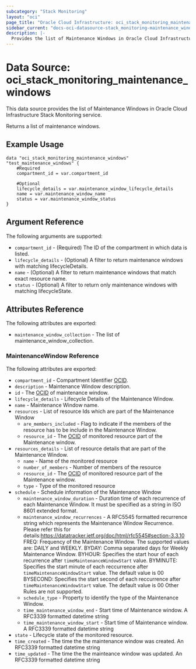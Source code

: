 ```yaml
---
subcategory: "Stack Monitoring"
layout: "oci"
page_title: "Oracle Cloud Infrastructure: oci_stack_monitoring_maintenance_windows"
sidebar_current: "docs-oci-datasource-stack_monitoring-maintenance_windows"
description: |-
  Provides the list of Maintenance Windows in Oracle Cloud Infrastructure Stack Monitoring service
---
```


# Data Source: oci_stack_monitoring_maintenance_windows
This data source provides the list of Maintenance Windows in Oracle Cloud Infrastructure Stack Monitoring service.

Returns a list of maintenance windows.

## Example Usage

```hcl
data "oci_stack_monitoring_maintenance_windows" "test_maintenance_windows" {
	#Required
	compartment_id = var.compartment_id

	#Optional
	lifecycle_details = var.maintenance_window_lifecycle_details
	name = var.maintenance_window_name
	status = var.maintenance_window_status
}
```

## Argument Reference

The following arguments are supported:

* `compartment_id` - (Required) The ID of the compartment in which data is listed.
* `lifecycle_details` - (Optional) A filter to return maintenance windows with matching lifecycleDetails.
* `name` - (Optional) A filter to return maintenance windows that match exact resource name.
* `status` - (Optional) A filter to return only maintenance windows with matching lifecycleState.


## Attributes Reference

The following attributes are exported:

* `maintenance_window_collection` - The list of maintenance_window_collection.

### MaintenanceWindow Reference

The following attributes are exported:

* `compartment_id` - Compartment Identifier [OCID](https://docs.cloud.oracle.com/iaas/Content/General/Concepts/identifiers.htm). 
* `description` - Maintenance Window description.
* `id` - The [OCID](https://docs.cloud.oracle.com/iaas/Content/General/Concepts/identifiers.htm) of maintenance window. 
* `lifecycle_details` - Lifecycle Details of the Maintenance Window.
* `name` - Maintenance Window name.
* `resources` - List of resource Ids which are part of the Maintenance Window 
	* `are_members_included` - Flag to indicate if the members of the resource has to be include in the Maintenance Window. 
	* `resource_id` - The [OCID](https://docs.cloud.oracle.com/iaas/Content/General/Concepts/identifiers.htm) of monitored resource part of the Maintenance window. 
* `resources_details` - List of resource details that are part of the Maintenance Window. 
	* `name` - Name of the monitored resource 
	* `number_of_members` - Number of members of the resource 
	* `resource_id` - The [OCID](https://docs.cloud.oracle.com/iaas/Content/General/Concepts/identifiers.htm) of monitored resource part of the Maintenance window. 
	* `type` - Type of the monitored resource 
* `schedule` - Schedule information of the Maintenance Window 
	* `maintenance_window_duration` - Duration time of each recurrence of each Maintenance Window. It must be specified as a string in ISO 8601 extended format. 
	* `maintenance_window_recurrences` - A RFC5545 formatted recurrence string which represents the Maintenance Window Recurrence. Please refer this for details:https://datatracker.ietf.org/doc/html/rfc5545#section-3.3.10 FREQ: Frequency of the Maintenance Window. The supported values are: DAILY and WEEKLY. BYDAY: Comma separated days for Weekly Maintenance Window. BYHOUR: Specifies the start hour of each recurrence after `timeMaintenanceWindowStart` value. BYMINUTE: Specifies the start minute of each reccurrence after `timeMaintenanceWindowStart` value. The default value is 00 BYSECOND: Specifies the start second of each reccurrence after `timeMaintenanceWindowStart` value. The default value is 00 Other Rules are not supported. 
	* `schedule_type` - Property to identify the type of the Maintenance Window. 
	* `time_maintenance_window_end` - Start time of Maintenance window. A RFC3339 formatted datetime string 
	* `time_maintenance_window_start` - Start time of Maintenance window. A RFC3339 formatted datetime string 
* `state` - Lifecycle state of the monitored resource.
* `time_created` - The time the the maintenance window was created. An RFC3339 formatted datetime string 
* `time_updated` - The time the the mainteance window was updated. An RFC3339 formatted datetime string 

